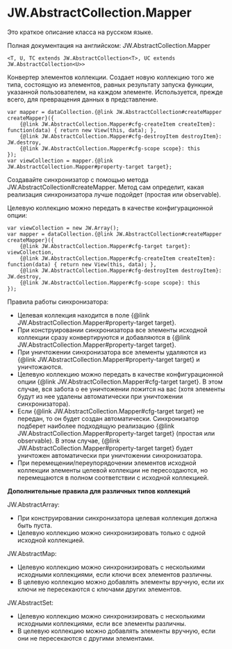 ﻿# JW.AbstractCollection.Mapper

Это краткое описание класса на русском языке.

Полная документация на английском: JW.AbstractCollection.Mapper

`<T, U, TC extends JW.AbstractCollection<T>, UC extends JW.AbstractCollection<U>>`

Конвертер элементов коллекции. Создает новую коллекцию того же типа, состоящую из элементов,
равных результату запуска функции, указанной пользователем, на каждом элементе.
Используется, прежде всего, для превращения данных в представление.

    var mapper = dataCollection.{@link JW.AbstractCollection#createMapper createMapper}({
        {@link JW.AbstractCollection.Mapper#cfg-createItem createItem}: function(data) { return new View(this, data); },
        {@link JW.AbstractCollection.Mapper#cfg-destroyItem destroyItem}: JW.destroy,
        {@link JW.AbstractCollection.Mapper#cfg-scope scope}: this
    });
    var viewCollection = mapper.{@link JW.AbstractCollection.Mapper#property-target target};

Создавайте синхронизатор с помощью метода JW.AbstractCollection#createMapper.
Метод сам определит, какая реализация синхронизатора лучше подойдет (простая или observable).

Целевую коллекцию можно передать в качестве конфигурационной опции:

    var viewCollection = new JW.Array();
    var mapper = dataCollection.{@link JW.AbstractCollection#createMapper createMapper}({
        {@link JW.AbstractCollection.Mapper#cfg-target target}: viewCollection,
        {@link JW.AbstractCollection.Mapper#cfg-createItem createItem}: function(data) { return new View(this, data); },
        {@link JW.AbstractCollection.Mapper#cfg-destroyItem destroyItem}: JW.destroy,
        {@link JW.AbstractCollection.Mapper#cfg-scope scope}: this
    });

Правила работы синхронизатора:

- Целевая коллекция находится в поле {@link JW.AbstractCollection.Mapper#property-target target}.
- При конструировании синхронизатора все элементы исходной коллекции сразу конвертируются и добавляются в
{@link JW.AbstractCollection.Mapper#property-target target}.
- При уничтожении синхронизатора все элементы удаляются из {@link JW.AbstractCollection.Mapper#property-target target} и уничтожаются.
- Целевую коллекцию можно передать в качестве конфигурационной опции {@link JW.AbstractCollection.Mapper#cfg-target target}.
В этом случае, вся забота о ее уничтожении ложится на вас (хотя элементы будут из нее удалены автоматически
при уничтожении синхронизатора).
- Если {@link JW.AbstractCollection.Mapper#cfg-target target} не передан, то он будет создан автоматически. Синхронизатор подберет наиболее подходящую
реализацию {@link JW.AbstractCollection.Mapper#property-target target} (простая или observable). В этом
случае, {@link JW.AbstractCollection.Mapper#property-target target} будет уничтожен автоматически при уничтожении синхронизатора.
- При перемещении/переупорядочении элементов исходной коллекции элементы целевой коллекции не пересоздаются,
но перемещаются в полном соответствии с исходной коллекцией.

**Дополнительные правила для различных типов коллекций**

JW.AbstractArray:

- При конструировании синхронизатора целевая коллекция должна быть пуста.
- Целевую коллекцию можно синхронизировать только с одной исходной коллекцией.

JW.AbstractMap:

- Целевую коллекцию можно синхронизировать с несколькими исходными коллекциями, если ключи всех элементов различны.
- В целевую коллекцию можно добавлять элементы вручную, если их ключи не пересекаются с ключами других элементов.

JW.AbstractSet:

- Целевую коллекцию можно синхронизировать с несколькими исходными коллекциями, если все элементы различны.
- В целевую коллекцию можно добавлять элементы вручную, если они не пересекаются с другими элементами.
